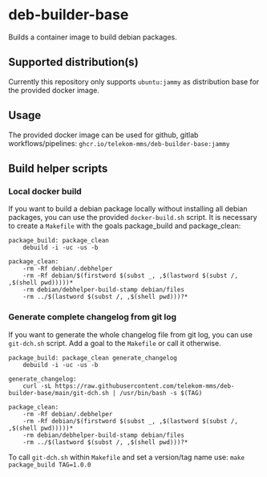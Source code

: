 # deb-builder-base
Builds a container image to build debian packages.

## Supported distribution(s)
Currently this repository only supports `ubuntu:jammy` as distribution base for the provided docker image.

## Usage
The provided docker image can be used for github, gitlab workflows/pipelines: `ghcr.io/telekom-mms/deb-builder-base:jammy`

## Build helper scripts

### Local docker build
If you want to build a debian package locally without installing all debian packages, you can use the provided `docker-build.sh` script. It is necessary to create a `Makefile` with the goals package_build and package_clean:
```make
package_build: package_clean
	debuild -i -uc -us -b

package_clean:
	-rm -Rf debian/.debhelper
	-rm -Rf debian/$(firstword $(subst _, ,$(lastword $(subst /, ,$(shell pwd)))))*
	-rm debian/debhelper-build-stamp debian/files
	-rm ../$(lastword $(subst /, ,$(shell pwd)))?*
```

### Generate complete changelog from git log
If you want to generate the whole changelog file from git log, you can use `git-dch.sh` script. Add a goal to the `Makefile` or call it otherwise.
```make
package_build: package_clean generate_changelog
	debuild -i -uc -us -b

generate_changelog:
	curl -sL https://raw.githubusercontent.com/telekom-mms/deb-builder-base/main/git-dch.sh | /usr/bin/bash -s $(TAG)

package_clean:
	-rm -Rf debian/.debhelper
	-rm -Rf debian/$(firstword $(subst _, ,$(lastword $(subst /, ,$(shell pwd)))))*
	-rm debian/debhelper-build-stamp debian/files
	-rm ../$(lastword $(subst /, ,$(shell pwd)))?*
```
To call `git-dch.sh` within `Makefile` and set a version/tag name use: `make package_build TAG=1.0.0`